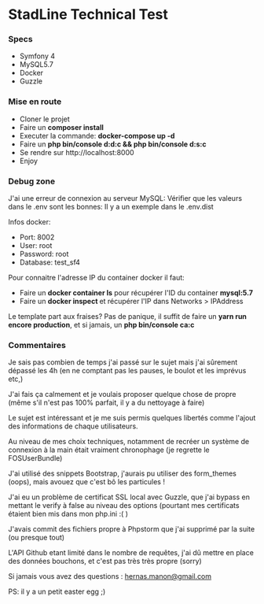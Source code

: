 # StadLine Technical Test

### Specs
* Symfony 4
* MySQL5.7
* Docker
* Guzzle

### Mise en route

* Cloner le projet
* Faire un **composer install**
* Executer la commande: **docker-compose up -d**
* Faire un **php bin/console d:d:c && php bin/console d:s:c**
* Se rendre sur http://localhost:8000
* Enjoy

### Debug zone

J'ai une erreur de connexion au serveur MySQL:
Vérifier que les valeurs dans le .env sont les bonnes:
Il y a un exemple dans le .env.dist

Infos docker:
* Port: 8002
* User: root
* Password: root
* Database: test_sf4

Pour connaitre l'adresse IP du container docker il faut:
* Faire un **docker container ls** pour récupérer l'ID du container **mysql:5.7**
* Faire un **docker inspect <ID du container>** et récupérer l'IP dans Networks > IPAddress


Le template part aux fraises?
Pas de panique, il suffit de faire un **yarn run encore production**, et si jamais, un **php bin/console ca:c**

### Commentaires

Je sais pas combien de temps j'ai passé sur le sujet mais j'ai sûrement dépassé les 4h (en ne comptant pas les pauses, le boulot et les imprévus etc,)

J'ai fais ça calmement et je voulais proposer quelque chose de propre (même s'il n'est pas 100% parfait, il y a du nettoyage à faire)

Le sujet est intéressant et je me suis permis quelques libertés comme l'ajout des informations de chaque utilisateurs.

Au niveau de mes choix techniques, notamment de recréer un système de connexion à la main était vraiment chronophage (je regrette le FOSUserBundle)

J'ai utilisé des snippets Bootstrap, j'aurais pu utiliser des form_themes (oops), mais avouez que c'est bô les particules !

J'ai eu un problème de certificat SSL local avec Guzzle, que j'ai bypass en mettant le verify à false au niveau des options (pourtant mes certificats étaient bien mis dans mon php.ini :( )

J'avais commit des fichiers propre à Phpstorm que j'ai supprimé par la suite (ou presque tout)

L'API Github etant limité dans le nombre de requêtes, j'ai dû mettre en place des données bouchons, et c'est pas très très propre (sorry)


Si jamais vous avez des questions : hernas.manon@gmail.com


PS: il y a un petit easter egg ;)
